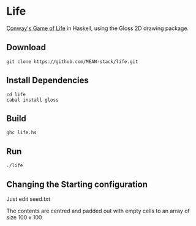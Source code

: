 # Life

[Conway's Game of Life](https://en.wikipedia.org/wiki/Conway%27s_Game_of_Life) in Haskell, using the Gloss 2D drawing package.

## Download
```
git clone https://github.com/MEAN-stack/life.git
```
## Install Dependencies
```
cd life
cabal install gloss
```

## Build
```
ghc life.hs
```
## Run
```
./life
```
## Changing the Starting configuration

Just edit seed.txt

The contents are centred and padded out with empty cells to an array of size 100 x 100
